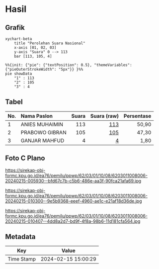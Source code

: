 # Hasil

## Grafik

```mermaid
xychart-beta
    title "Perolehan Suara Nasional"
    x-axis [01, 02, 03]
    y-axis "Suara" 0 --> 113
    bar [113, 105, 4]
```

```mermaid
%%{init: {"pie": {"textPosition": 0.5}, "themeVariables": {"pieOuterStrokeWidth": "5px"}} }%%
pie showData
    "1" : 113
    "2" : 105
    "3" : 4
```

## Tabel

| No. | Nama Paslon    | Suara | Suara (raw) | Persentase |
|:--- |:-------------- | -----:| -----------:| ----------:|
| 1   | ANIES MUHAIMIN | 113   | [113][p-1]  | 50,90      |
| 2   | PRABOWO GIBRAN | 105   | [105][p-2]  | 47,30      |
| 3   | GANJAR MAHFUD  | 4     | [4][p-3]    | 1,80       |


[p-1]: https://github.com/gigit-pemilu/pemilu-2024/blob/main/pilpres/hitung-suara/sub/62-kalimantan-tengah/sub/03-kapuas/sub/01-selat/sub/1008-selat-tengah/sub/006-tps/sub/paslon-1.txt
[p-2]: https://github.com/gigit-pemilu/pemilu-2024/blob/main/pilpres/hitung-suara/sub/62-kalimantan-tengah/sub/03-kapuas/sub/01-selat/sub/1008-selat-tengah/sub/006-tps/sub/paslon-2.txt
[p-3]: https://github.com/gigit-pemilu/pemilu-2024/blob/main/pilpres/hitung-suara/sub/62-kalimantan-tengah/sub/03-kapuas/sub/01-selat/sub/1008-selat-tengah/sub/006-tps/sub/paslon-3.txt

## Foto C Plano

https://sirekap-obj-formc.kpu.go.id/ea76/pemilu/ppwp/62/03/01/10/08/6203011008006-20240215-005930--bfd67c7b-c5b6-486e-aa3f-90fca21afa69.jpg

https://sirekap-obj-formc.kpu.go.id/ea76/pemilu/ppwp/62/03/01/10/08/6203011008006-20240215-010300--9e5b9368-eeef-4960-ae1c-e21af18d36de.jpg

https://sirekap-obj-formc.kpu.go.id/ea76/pemilu/ppwp/62/03/01/10/08/6203011008006-20240215-010407--4dd8a2d7-bd9f-4f8a-98b6-11d181cfa564.jpg


## Metadata

| Key        | Value               |
| ---------- | ------------------- |
| Time Stamp | 2024-02-15 15:00:29 |



